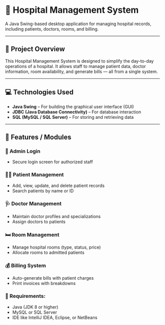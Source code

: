 # 🏥 Hospital Management System

A Java Swing-based desktop application for managing hospital records, including patients, doctors, rooms, and billing.

---

## 📌 Project Overview

This Hospital Management System is designed to simplify the day-to-day operations of a hospital. It allows staff to manage patient data, doctor information, room availability, and generate bills — all from a single system.

---

## 💻 Technologies Used

- **Java Swing** – For building the graphical user interface (GUI)
- **JDBC (Java Database Connectivity)** – For database interaction
- **SQL (MySQL / SQL Server)** – For storing and retrieving data

---

## 📁 Features / Modules

### 🔐 Admin Login
- Secure login screen for authorized staff

### 👨‍⚕️ Patient Management
- Add, view, update, and delete patient records
- Search patients by name or ID

### 🩺 Doctor Management
- Maintain doctor profiles and specializations
- Assign doctors to patients

### 🛏️ Room Management
- Manage hospital rooms (type, status, price)
- Allocate rooms to admitted patients

### 💰 Billing System
- Auto-generate bills with patient charges
- Print invoices with breakdowns


### 🔧 Requirements:
- Java (JDK 8 or higher)
- MySQL or SQL Server
- IDE like IntelliJ IDEA, Eclipse, or NetBeans

 

 

 

 

 

 

